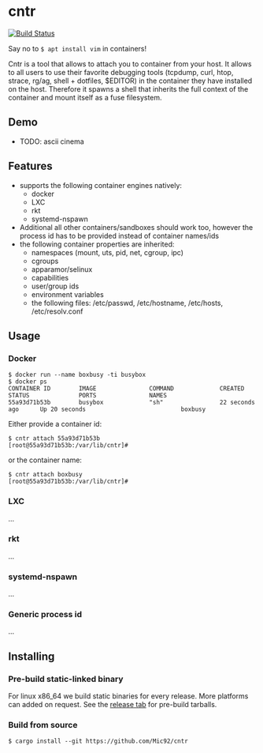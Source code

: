 # cntr

[![Build Status](https://travis-ci.org/Mic92/cntr.svg?branch=master)](https://travis-ci.org/Mic92/cntr)

Say no to `$ apt install vim` in containers!

Cntr is a tool that allows to attach you to container from your host. It allows
to all users to use their favorite debugging tools (tcpdump, curl, htop, strace,
rg/ag, shell + dotfiles, $EDITOR) in the container they have installed on
the host. Therefore it spawns a shell that inherits the full context of the
container and mount itself as a fuse filesystem.

## Demo

- TODO: ascii cinema

## Features

- supports the following container engines natively:
  * docker
  * LXC
  * rkt
  * systemd-nspawn
- Additional all other containers/sandboxes should work too, however the process
  id has to be provided instead of container names/ids
- the following container properties are inherited:
  * namespaces (mount, uts, pid, net, cgroup, ipc)
  * cgroups
  * apparamor/selinux
  * capabilities
  * user/group ids
  * environment variables
  * the following files: /etc/passwd, /etc/hostname, /etc/hosts, /etc/resolv.conf

## Usage

### Docker

```
$ docker run --name boxbusy -ti busybox
$ docker ps
CONTAINER ID        IMAGE               COMMAND             CREATED             STATUS              PORTS               NAMES
55a93d71b53b        busybox             "sh"                22 seconds ago      Up 20 seconds                           boxbusy
```

Either provide a container id:

```console
$ cntr attach 55a93d71b53b
[root@55a93d71b53b:/var/lib/cntr]#
```

or the container name:

```console
$ cntr attach boxbusy
[root@55a93d71b53b:/var/lib/cntr]#
```

### LXC

...

### rkt

...

### systemd-nspawn

...

### Generic process id

...

## Installing

### Pre-build static-linked binary

For linux x86_64 we build static binaries for every release. More platforms can added on request.
See the [release tab](https://github.com/Mic92/cntr/releases/download/1.0-beta/cntr-1.0-beta-x86_64-unknown-linux-musl.tar.gz) for pre-build tarballs.

### Build from source

```console
$ cargo install --git https://github.com/Mic92/cntr
```
